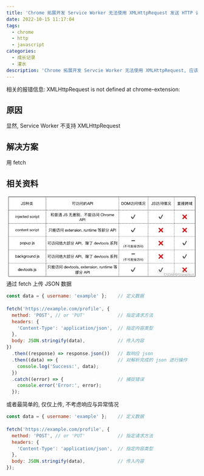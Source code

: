 ```yaml
---
title: 'Chrome 拓展开发 Service Worker 无法使用 XMLHttpRequest 发送 HTTP 请求'
date: 2022-10-15 11:17:04
tags:
  - chrome
  - http
  - javascript
categories:
  - 成长记录
  - 灌水
description: 'Chrome 拓展开发 Servcie Worker 无法使用 XMLHttpRequest, 应该使用 fetch 替代'
---
```


相关的报错信息:
XMLHttpRequest is not defined at chrome-extension:


## 原因

显然, Service Worker 不支持 XMLHttpRequest


## 解决方案

用 fetch


## 相关资料

![](images/8dc188509a7f4756bf88833ae8796085.png)
通过 fetch 上传 JSON 数据

```js
const data = { username: 'example' };    // 定义数据

fetch('https://example.com/profile', {
  method: 'POST', // or 'PUT'            // 指定请求方法
  headers: {
    'Content-Type': 'application/json',  // 指定内容类型
  },
  body: JSON.stringify(data),            // 传入内容
})
  .then((response) => response.json())   // 取响应 json
  .then((data) => {                      // 对解析完成的 json 进行操作
    console.log('Success:', data);
  })
  .catch((error) => {                    // 捕捉错误
    console.error('Error:', error);
  });
```

或者最简单的, 仅仅上传, 不考虑响应与异常情况

```js
const data = { username: 'example' };    // 定义数据

fetch('https://example.com/profile', {
  method: 'POST', // or 'PUT'            // 指定请求方法
  headers: {
    'Content-Type': 'application/json',  // 指定内容类型
  },
  body: JSON.stringify(data),            // 传入内容
});
```
